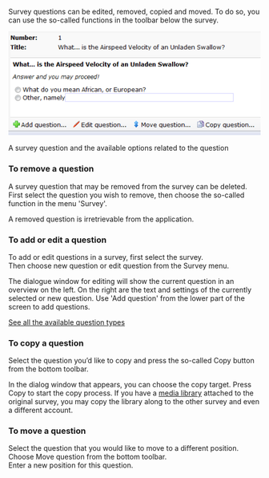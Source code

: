 Survey questions can be edited, removed, copied and moved. To do so, you
can use the so-called functions in the toolbar below the survey.

![Survey toolbar](images/surveytoolbar.png)

A survey question and the available options related to the question

### To remove a question

A survey question that may be removed from the survey can be deleted.
First select the question you wish to remove, then choose the so-called
function in the menu 'Survey'.

A removed question is irretrievable from the application.

### To add or edit a question

To add or edit questions in a survey, first select the survey. \
Then choose new question or edit question from the Survey menu.

The dialogue window for editing will show the current question in an
overview on the left. On the right are the text and settings of the
currently selected or new question. Use 'Add question' from the lower
part of the screen to add questions.

[See all the available question
types](./survey-question-types-and-their-options.en.md)

### To copy a question

Select the question you’d like to copy and press the so-called Copy
button from the bottom toolbar.

In the dialog window that appears, you can choose the copy target. Press
Copy to start the copy process. If you have a [media
library](# "Using media libraries") attached to the original survey, you
may copy the library along to the other survey and even a different
account.

### To move a question

Select the question that you would like to move to a different
position. Choose Move question from the bottom toolbar. \
Enter a new position for this question.